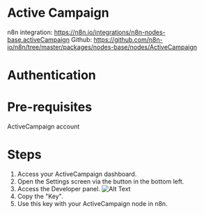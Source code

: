# Active Campaign

n8n integration: https://n8n.io/integrations/n8n-nodes-base.activeCampaign
Github: https://github.com/n8n-io/n8n/tree/master/packages/nodes-base/nodes/ActiveCampaign

# Authentication

# Pre-requisites

ActiveCampaign account

# Steps

1. Access your ActiveCampaign dashboard.
2. Open the Settings screen via the button in the bottom left.
3. Access the Developer panel.
   ![Alt Text](https://i.imgur.com/1LTdyS0.gifv) 
4. Copy the "Key". 
5. Use this key with your ActiveCampaign node in n8n.

